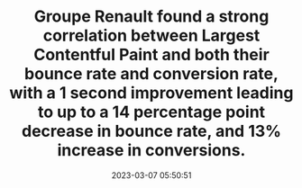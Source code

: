 ---
layout: post
title:  "Groupe Renault found a strong correlation between Largest Contentful Paint and both their bounce rate and conversion rate, with a 1 second improvement leading to up to a 14 percentage point decrease in bounce rate, and 13% increase in conversions."
storySource: "https://web.dev/renault/"
date:   2023-03-07 05:50:51
tags:
 - bounce rate
 - conversion rate
 - "2021"
 - core web vitals
permalink: "/{{ page.date | date: '%Y/%m/%d' }}/{{ page.fileSlug }}/"
---